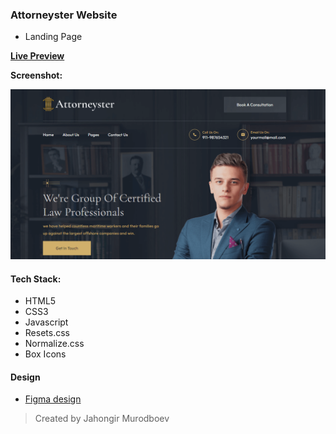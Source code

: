 ### Attorneyster Website

- Landing Page

[**Live Preview**]()

**Screenshot:**

![](screenshot.png)

#### Tech Stack:

- HTML5
- CSS3
- Javascript
- Resets.css
- Normalize.css
- Box Icons

#### Design

- [Figma design](https://www.figma.com/file/slMQxER5qTheQhyvE7WiXL/Attorneyster?node-id=2%3A2&t=e6MhjE0xMPmkNns8-0)

> Created by Jahongir Murodboev
